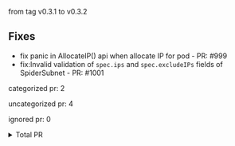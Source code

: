 from tag v0.3.1 to v0.3.2

## Fixes

- fix panic in AllocateIP() api when allocate IP for pod - PR: #999
- fix:Invalid validation of `spec.ips` and `spec.excludeIPs` fields of SpiderSubnet - PR: #1001



categorized pr: 2

uncategorized pr: 4

ignored pr: 0

<details>
<summary>Total PR</summary>

https://github.com/spidernet-io/spiderpool/compare/v0.3.1...v0.3.2
</details>